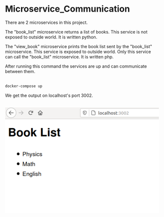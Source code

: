 # Microservice_Communication

There are 2 microservices in this project. 

The "book_list" microservice returns a list of books. This service is not exposed to outside world. It is written python.

The "view_book" microservice prints the book list sent by the "book_list" microservice. This service is exposed to outside world. Only this service can call the "book_list" microservice. It is written php.

After running this command the services are up and can communicate between them.

```bash

docker-compose up

```
We get the output on localhost's port 3002.

<br> 
<img src="Images/output.png" /> <br> <br>